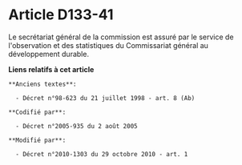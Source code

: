 # Article D133-41

Le secrétariat général de la commission est assuré par le service de l'observation et des statistiques du Commissariat
général au développement durable.

**Liens relatifs à cet article**

	**Anciens textes**:

	  - Décret n°98-623 du 21 juillet 1998 - art. 8 (Ab)

	**Codifié par**:

	  - Décret n°2005-935 du 2 août 2005

	**Modifié par**:

	  - Décret n°2010-1303 du 29 octobre 2010 - art. 1
